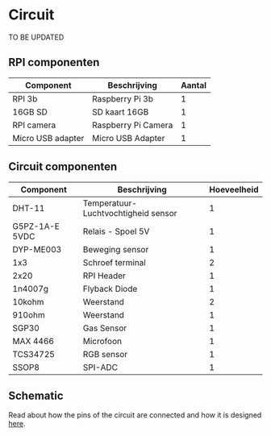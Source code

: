 # Circuit
TO BE UPDATED

## RPI componenten
| Component         | Beschrijving        | Aantal |
|-------------------|---------------------|--------|
| RPI 3b            | Raspberry Pi 3b     | 1      |
| 16GB SD           | SD kaart 16GB       | 1      |
| RPI camera        | Raspberry Pi Camera | 1      |
| Micro USB adapter | Micro USB Adapter   | 1      |

## Circuit componenten
| Component      | Beschrijving                        | Hoeveelheid |
|----------------|-------------------------------------|-------------|
| DHT-11         | Temperatuur-Luchtvochtigheid sensor | 1           |
| G5PZ-1A-E 5VDC | Relais - Spoel 5V                   | 1           |
| DYP-ME003      | Beweging sensor                     | 1           |
| 1x3            | Schroef terminal                    | 2           |
| 2x20           | RPI Header                          | 1           |
| 1n4007g        | Flyback Diode                       | 1           |
| 10kohm         | Weerstand                           | 2           |
| 910ohm         | Weerstand                           | 1           |
| SGP30          | Gas Sensor                          | 1           |
| MAX 4466       | Microfoon                           | 1           |
| TCS34725       | RGB sensor                          | 1           |
| SSOP8          | SPI-ADC                             | 1           |

## Schematic 

Read about how the pins of the circuit are connected and how it is designed [here](https://github.com/Slauf21/Workshop-IOT-RPI-2022-23/blob/main/Circuit/Altium/Schematics.md).
